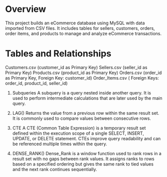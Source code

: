 # Overview
This project builds an eCommerce database using MySQL with data imported from CSV files. 
It includes tables for sellers, customers, orders, order items, and products to manage and analyze eCommerce transactions.

# Tables and Relationships
Customers.csv (customer_id as Primary Key)
Sellers.csv (seller_id as Primary Key)
Products.csv (product_id as Primary Key)
Orders.csv (order_id as Primary Key, Foreign Key: customer_id)
Order_Items.csv ( Foreign Keys: order_id, product_id, seller_id)

1. Subqueries
A subquery is a query nested inside another query. It is used to perform intermediate calculations that are later used by the main query.

2. LAG()
Returns the value from a previous row within the same result set. It is commonly used to compare values between consecutive rows.

3. CTE
A CTE (Common Table Expression) is a temporary result set defined within the execution scope of a single SELECT, INSERT, UPDATE, or DELETE statement.
CTEs improve query readability and can be referenced multiple times within the query.

4. DENSE_RANK()
Dense_Rank is a window function used to rank rows in a result set with no gaps between rank values.
It assigns ranks to rows based on a specified ordering but gives the same rank to tied values and the next rank continues sequentially.
